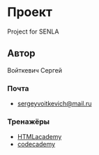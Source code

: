 # Проект
Project for SENLA

## Автор
Войткевич Сергей

### Почта

 - [sergeyvoitkevich@mail.ru](sergeyvoitkevich@mail.ru)

### Тренажёры
 - [HTMLacademy](https://htmlacademy.ru/profile/id1691417/achievements)
 - [codecademy](https://www.codecademy.com/profiles/java3045801462)